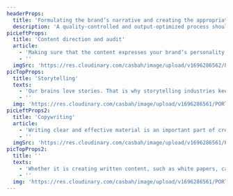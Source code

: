 ```yaml
---
headerProps:
  title: 'Formulating the brand’s narrative and creating the appropriate multi-format content, to be distributed in the appropriate channels, are essential priorities for any organization to effectively communicate its message.'
  description: 'A quality-controlled and output-optimized process should be established, in order to stay on-brand, while also speaking the audience’s language.'
picLeftProps:
  title: 'Content direction and audit'
  article:
    - 'Making sure that the content expresses your brand’s personality, while also finding common ground with your audiences is a stepping-stone to better communication. If you’re already invested in such effort, conducting a content audit and refining it to improve visibility, understandability, and SEO optimization can yield direct results.'
    - ''
  imgSrc: 'https://res.cloudinary.com/casbah/image/upload/v1696286562/PORTFOLIO/Expertise/Content_direction_and_audit_fl2dx1.png'
picTopProps:
  title: 'Storytelling'
  texts:
    - 'Our brains love stories. That is why storytelling industries keep booming. Connecting with audiences, engaging with them through different mediums, and putting together the right messaging and the optimal way of delivering it can be advantageous communicating information in an entertaining and easier-to-understand format.'
    - ''
  img: 'https://res.cloudinary.com/casbah/image/upload/v1696286561/PORTFOLIO/Expertise/storytelling_zxphrr.png'
picLeftProps2:
  title: 'Copywriting'
  article:
    - 'Writing clear and effective material is an important part of creating campaigns or assembling messaging tailored for specific channels. The focus is to get users to take specific actions depending on the marketing goals implemented by the brand.'
    - ''
  imgSrc: 'https://res.cloudinary.com/casbah/image/upload/v1696286561/PORTFOLIO/Expertise/copywriting_iqbuwy.png'
picTopProps2:
  title: ''
  texts:
    - 'Whether it is creating written content, such as white papers, case studies, blog posts, or print materials, or audiovisual content such as videos, pictures, or podcasts, putting together the right content mix is an effective way to engage a diverse range of audiences and cater to their preferences.'
    - ''
  img: 'https://res.cloudinary.com/casbah/image/upload/v1696286561/PORTFOLIO/Expertise/Content_production_wmqj4g.png'
---
```

